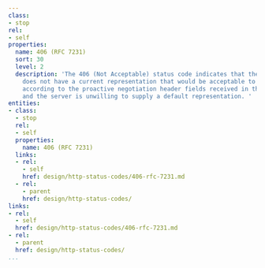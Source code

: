 ```yaml
---
class:
- stop
rel:
- self
properties:
  name: 406 (RFC 7231)
  sort: 30
  level: 2
  description: 'The 406 (Not Acceptable) status code indicates that the target resource
    does not have a current representation that would be acceptable to the user agent,
    according to the proactive negotiation header fields received in the request,
    and the server is unwilling to supply a default representation. '
entities:
- class:
  - stop
  rel:
  - self
  properties:
    name: 406 (RFC 7231)
  links:
  - rel:
    - self
    href: design/http-status-codes/406-rfc-7231.md
  - rel:
    - parent
    href: design/http-status-codes/
links:
- rel:
  - self
  href: design/http-status-codes/406-rfc-7231.md
- rel:
  - parent
  href: design/http-status-codes/
...
```

